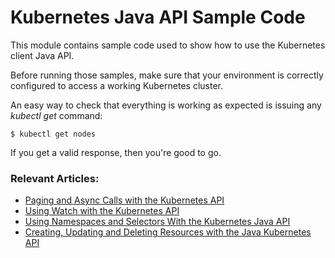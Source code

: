 # Kubernetes Java API Sample Code

This module contains sample code used to show how to use the Kubernetes client Java API.

Before running those samples, make sure that your environment is correctly configured to access
a working Kubernetes cluster.

An easy way to check that everything is working as expected is issuing any *kubectl get* command:

```shell
$ kubectl get nodes
```
If you get a valid response, then you're good to go.

### Relevant Articles:

- [Paging and Async Calls with the Kubernetes API](https://www.surya.com/java-kubernetes-paging-async)
- [Using Watch with the Kubernetes API](https://www.surya.com/java-kubernetes-watch)
- [Using Namespaces and Selectors With the Kubernetes Java API](https://www.surya.com/java-kubernetes-namespaces-selectors)
- [Creating, Updating and Deleting Resources with the Java Kubernetes API](https://www.surya.com/java-kubernetes-api-crud)
